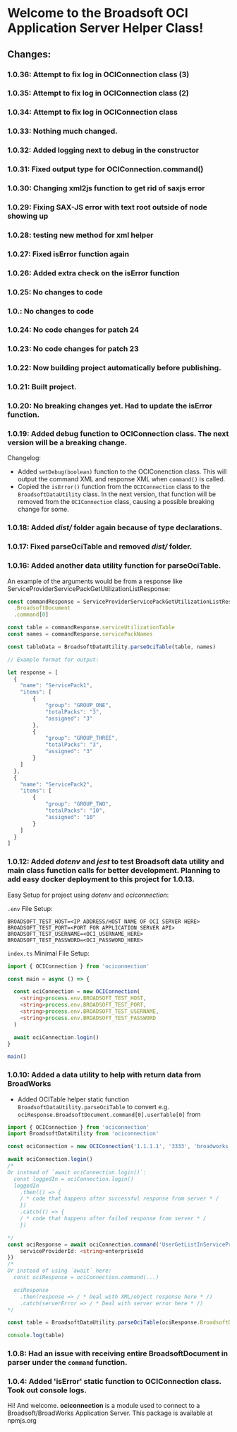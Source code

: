 # Welcome to the Broadsoft OCI Application Server Helper Class!

## Changes:

### 1.0.36: Attempt to fix log in OCIConnection class (3) 

### 1.0.35: Attempt to fix log in OCIConnection class (2) 

### 1.0.34: Attempt to fix log in OCIConnection class 

### 1.0.33: Nothing much changed. 

### 1.0.32: Added logging next to debug in the constructor 

### 1.0.31: Fixed output type for OCIConnection.command() 

### 1.0.30: Changing xml2js function to get rid of saxjs error 

### 1.0.29: Fixing SAX-JS error with text root outside of node showing up 

### 1.0.28: testing new method for xml helper 

### 1.0.27: Fixed isError function again 

### 1.0.26: Added extra check on the isError function 

### 1.0.25: No changes to code 

### 1.0.: No changes to code 

### 1.0.24: No code changes for patch 24 

### 1.0.23: No code changes for patch 23 

### 1.0.22: Now building project automatically before publishing.

### 1.0.21: Built project.

### 1.0.20: No breaking changes yet. Had to update the isError function. 

### 1.0.19: Added debug function to OCIConnection class. The next version will be a breaking change. 

Changelog:
- Added `setDebug(boolean)` function to the OCIConenction class. This will output the command XML and response XML when `command()` is called.
- Copied the `isError()` function from the `OCIConnection` class to the `BroadsoftDataUtility` class. In the next version, that function will be removed from the `OCIConnection` class, causing a possible breaking change for some.

### 1.0.18: Added _dist/_ folder again because of type declarations.

### 1.0.17: Fixed parseOciTable and removed _dist/_ folder.

### 1.0.16: Added another data utility function for parseOciTable. 

An example of the arguments would be from a response like ServiceProviderServicePackGetUtilizationListResponse:

```ts
const commandResponse = ServiceProviderServicePackGetUtilizationListResponse
  .BroadsoftDocument
  .command[0]

const table = commandResponse.serviceUtilizationTable
const names = commandResponse.servicePackNames

const tableData = BroadsoftDataUtility.parseOciTable(table, names)

// Example format for output:

let response = [
  {
    "name": "ServicePack1",
    "items": [
        {
            "group": "GROUP_ONE",
            "totalPacks": "3",
            "assigned": "3"
        },
        {
            "group": "GROUP_THREE",
            "totalPacks": "3",
            "assigned": "3"
        }
    ]
  },
  {
    "name": "ServicePack2",
    "items": [
        {
            "group": "GROUP_TWO",
            "totalPacks": "10",
            "assigned": "10"
        }
    ]
  }
]
```

### 1.0.12: Added _dotenv_ and _jest_ to test Broadsoft data utility and main class function calls for better development. Planning to add easy docker deployment to this project for 1.0.13.

Easy Setup for project using _dotenv_ and _ociconnection_:

`.env` File Setup:
```dotenv
BROADSOFT_TEST_HOST=<IP ADDRESS/HOST NAME OF OCI SERVER HERE>
BROADSOFT_TEST_PORT=<PORT FOR APPLICATION SERVER API>
BROADSOFT_TEST_USERNAME=<OCI_USERNAME_HERE>
BROADSOFT_TEST_PASSWORD=<OCI_PASSWORD_HERE>
```


`index.ts` Minimal File Setup:
```ts
import { OCIConnection } from 'ociconnection'

const main = async () => {

  const ociConnection = new OCIConnection(
    <string>process.env.BROADSOFT_TEST_HOST,
    <string>process.env.BROADSOFT_TEST_PORT,
    <string>process.env.BROADSOFT_TEST_USERNAME,
    <string>process.env.BROADSOFT_TEST_PASSWORD
  )

  await ociConnection.login()
}

main()
```

### 1.0.10: Added a data utility to help with return data from BroadWorks

- Added OCITable helper static function `BroadsoftDataUtility.parseOciTable` to convert e.g. `ociResponse.BroadsoftDocument.command[0].userTable[0]` from 
```ts
import { OCIConnection } from 'ociconnection'
import BroadsoftDataUtility from 'ociconnection'

const ociConnection = new OCIConnection('1.1.1.1', '3333', 'broadworks_user', 'broadworks_password')

await ociConnection.login()
/*
Or instead of `await ociConnection.login()`:
  const loggedIn = ociConnection.login()
  loggedIn
    .then(() => {
    / * code that happens after successful response from server * /
    })
    .catch(() => {
    / * code that happens after failed response from server * /
    })

*/
const ociResponse = await ociConnection.command('UserGetListInServiceProviderRequest', {
    serviceProviderId: <string>enterpriseId
})
/*
Or instead of using `await` here:
  const ociResponse = ociConnection.command(...)

  ociResponse
    .then(response => / * Deal with XML/object response here * /)
    .catch(serverError => / * Deal with server error here * /)
*/

const table = BroadsoftDataUtility.parseOciTable(ociResponse.BroadsoftDocument.command[0].userTable[0])

console.log(table) 

```

### 1.0.8: Had an issue with receiving entire BroadsoftDocument in parser under the `command` function.

### 1.0.4: Added 'isError' static function to OCIConnection class. Took out console logs.
Hi! And welcome. **ociconnection** is a module used to connect to a Broadsoft/BroadWorks Application Server. This package is available at npmjs.org 
